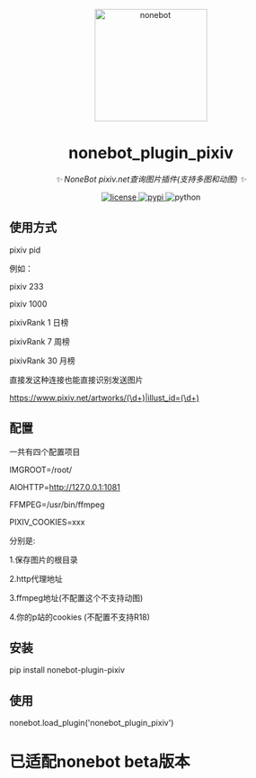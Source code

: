<!--
 * @Author         : anlen123
 * @Date           : 2022-02-15 00:00:00
 * @LastEditors    : anlen123
 * @LastEditTime   : 2022-02-15 00:00:00
 * @Description    : None
 * @GitHub         : https://github.com/anlen123/nonebot_plugin_pixiv
-->

<p align="center">
  <a href="https://v2.nonebot.dev/"><img src="https://v2.nonebot.dev/logo.png" width="200" height="200" alt="nonebot"></a>
</p>

<div align="center">

# nonebot_plugin_pixiv

_✨ NoneBot pixiv.net查询图片插件(支持多图和动图) ✨_

</div>

<p align="center">
  <a href="https://raw.githubusercontent.com/cscs181/QQ-Github-Bot/master/LICENSE">
    <img src="https://img.shields.io/github/license/cscs181/QQ-Github-Bot.svg" alt="license">
  </a>
  <a href="https://pypi.python.org/pypi/nonebot-plugin-status">
    <img src="https://img.shields.io/pypi/v/nonebot-plugin-status.svg" alt="pypi">
  </a>
  <img src="https://img.shields.io/badge/python-3.7+-blue.svg" alt="python">
</p>

## 使用方式
pixiv pid

例如：

pixiv 233

pixiv 1000

pixivRank 1
日榜

pixivRank 7 
周榜

pixivRank 30
月榜

直接发这种连接也能直接识别发送图片

https://www.pixiv.net/artworks/(\d+)|illust_id=(\d+)



## 配置
一共有四个配置项目


IMGROOT=/root/

AIOHTTP=http://127.0.0.1:1081

FFMPEG=/usr/bin/ffmpeg

PIXIV_COOKIES=xxx

分别是:

1.保存图片的根目录

2.http代理地址

3.ffmpeg地址(不配置这个不支持动图)

4.你的p站的cookies (不配置不支持R18)



## 安装
pip install nonebot-plugin-pixiv

## 使用
nonebot.load_plugin('nonebot_plugin_pixiv')


# 已适配nonebot beta版本
